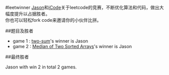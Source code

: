 #leetwinner
[Jason](https://github.com/jasonwbw)和[iCode](https://github.com/iCode0410)关于leetcode的竞赛，不断优化算法和代码，做出大幅度提升以占据胜者。  
你也可以轻松fork code来邀请你的小伙伴比拼。

##题目及胜者

* game 1 : [two-sum](https://oj.leetcode.com/problems/two-sum/)'s winner is Jason  
* game 2 : [Median of Two Sorted Arrays](https://oj.leetcode.com/problems/median-of-two-sorted-arrays/)'s winner is Jason  

##最终胜者

Jason with win 2 in total 2 games.  
